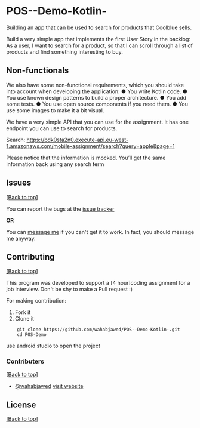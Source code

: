 # POS--Demo-Kotlin-
Building an app that can be used to search for products that Coolblue sells.

Build a very simple app that implements the first User Story in the backlog:
As a user, I want to search for a product, so that I can scroll through a list of products and find something interesting to buy.


## Non-functionals
We also have some non-functional requirements, which you should take into account when developing the application:
● You write Kotlin code.
● You use known design patterns to build a proper architecture.
● You add some tests.
● You use open source components if you need them.
● You use some images to make it a bit visual.

We have a very simple API that you can use for the assignment. It has one endpoint you can use to search for products.

Search:
https://bdk0sta2n0.execute-api.eu-west-1.amazonaws.com/mobile-assignment/search?query=apple&page=1

Please notice that the information is mocked. You’ll get the same information back using any search term


## Issues

[[Back to top]](https://github.com/wahabjawed/POS--Demo-Kotlin-#index)

You can report the bugs at the [issue tracker](https://github.com/wahabjawed/POS--Demo-Kotlin-/issues)

**OR**

You can [message me](https://www.facebook.com/wahab.jawed) if you can't get it to work. In fact, you should message me anyway.

## Contributing

[[Back to top]](https://github.com/wahabjawed/POS--Demo-Kotlin-#index)

This program was developed to support a [4 hour]coding assignment for a job interview. Don't be shy to make a Pull request :)

For making contribution:

1. Fork it
2. Clone it

```
    git clone https://github.com/wahabjawed/POS--Demo-Kotlin-.git
    cd POS-Demo
```

use android studio to open the project

### Contributers

[[Back to top]](https://github.com/wahabjawed/POS--Demo-Kotlin-#index)

- [@wahabjawed](https://github.com/wahabjawed/)   [visit website](https://www.linkedin.com/in/abdul-wahab-47745163/)

## License

[[Back to top]](https://github.com/wahabjawed/POS--Demo-Kotlin-#index)
